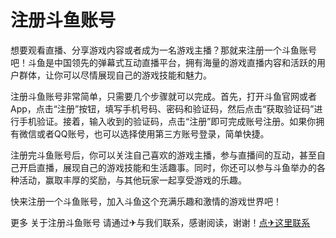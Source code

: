 # 注册斗鱼账号

想要观看直播、分享游戏内容或者成为一名游戏主播？那就来注册一个斗鱼账号吧！斗鱼是中国领先的弹幕式互动直播平台，拥有海量的游戏直播内容和活跃的用户群体，让你可以尽情展现自己的游戏技能和魅力。

注册斗鱼账号非常简单，只需要几个步骤就可以完成。首先，打开斗鱼官网或者App，点击“注册”按钮，填写手机号码、密码和验证码，然后点击“获取验证码”进行手机验证。接着，输入收到的验证码，点击“注册”即可完成账号注册。如果你拥有微信或者QQ账号，也可以选择使用第三方账号登录，简单快捷。

注册完斗鱼账号后，你可以关注自己喜欢的游戏主播，参与直播间的互动，甚至自己开启直播，展现自己的游戏技能和生活趣事。同时，你还可以参与斗鱼举办的各种活动，赢取丰厚的奖励，与其他玩家一起享受游戏的乐趣。

快来注册一个斗鱼账号，加入斗鱼这个充满乐趣和激情的游戏世界吧！

更多 关于注册斗鱼账号 请通过✈与我们联系，感谢阅读，谢谢！[点✈这里联系](https://acc.k02.cc)